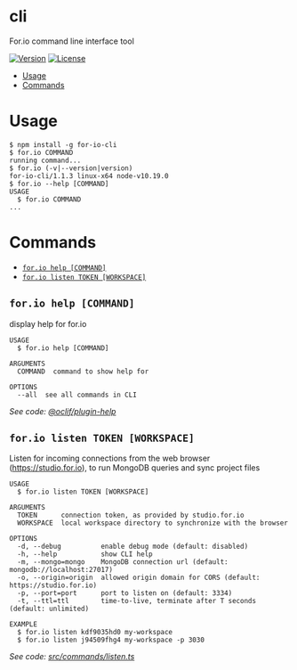 cli
==========

For.io command line interface tool

[![Version](https://img.shields.io/npm/v/for-io-cli.svg)](https://npmjs.org/package/for-io-cli)
[![License](https://img.shields.io/npm/l/for-io-cli.svg)](https://github.com/for-io/cli/blob/master/package.json)

<!-- toc -->
* [Usage](#usage)
* [Commands](#commands)
<!-- tocstop -->
# Usage
<!-- usage -->
```sh-session
$ npm install -g for-io-cli
$ for.io COMMAND
running command...
$ for.io (-v|--version|version)
for-io-cli/1.1.3 linux-x64 node-v10.19.0
$ for.io --help [COMMAND]
USAGE
  $ for.io COMMAND
...
```
<!-- usagestop -->
# Commands
<!-- commands -->
* [`for.io help [COMMAND]`](#forio-help-command)
* [`for.io listen TOKEN [WORKSPACE]`](#forio-listen-token-workspace)

## `for.io help [COMMAND]`

display help for for.io

```
USAGE
  $ for.io help [COMMAND]

ARGUMENTS
  COMMAND  command to show help for

OPTIONS
  --all  see all commands in CLI
```

_See code: [@oclif/plugin-help](https://github.com/oclif/plugin-help/blob/v3.2.0/src/commands/help.ts)_

## `for.io listen TOKEN [WORKSPACE]`

Listen for incoming connections from the web browser (https://studio.for.io), to run MongoDB queries and sync project files

```
USAGE
  $ for.io listen TOKEN [WORKSPACE]

ARGUMENTS
  TOKEN      connection token, as provided by studio.for.io
  WORKSPACE  local workspace directory to synchronize with the browser

OPTIONS
  -d, --debug          enable debug mode (default: disabled)
  -h, --help           show CLI help
  -m, --mongo=mongo    MongoDB connection url (default: mongodb://localhost:27017)
  -o, --origin=origin  allowed origin domain for CORS (default: https://studio.for.io)
  -p, --port=port      port to listen on (default: 3334)
  -t, --ttl=ttl        time-to-live, terminate after T seconds (default: unlimited)

EXAMPLE
  $ for.io listen kdf9035hd0 my-workspace
  $ for.io listen j94509fhg4 my-workspace -p 3030
```

_See code: [src/commands/listen.ts](https://github.com/for-io/cli/blob/v1.1.3/src/commands/listen.ts)_
<!-- commandsstop -->
